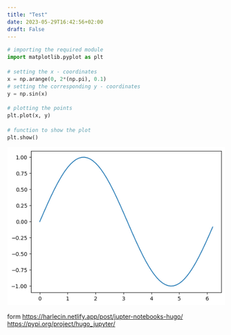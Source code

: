 ```yaml
---
title: "Test"
date: 2023-05-29T16:42:56+02:00
draft: False
---
```


<style>
code {
  white-space: pre-wrap;
  overflow: hidden;
  scrollbar-width: thin;
  scrollbar-color: transparent transparent;

}

body {
  overflow-x: hidden; /* Hide horizontal scrollbar */
}
</style>



```python
# importing the required module
import matplotlib.pyplot as plt

# setting the x - coordinates
x = np.arange(0, 2*(np.pi), 0.1)
# setting the corresponding y - coordinates
y = np.sin(x)
  
# plotting the points
plt.plot(x, y)
  
# function to show the plot
plt.show()
```


    
![png](images/test_0_0.png)
    


form https://harlecin.netlify.app/post/jupter-notebooks-hugo/
https://pypi.org/project/hugo_jupyter/
